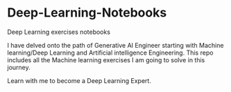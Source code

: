 # Deep-Learning-Notebooks
Deep Learning exercises notebooks

I have delved onto the path of Generative AI Engineer starting with Machine learning/Deep Learning and Artificial intelligence Engineering. This repo includes all the Machine learning exercises I am going to solve in this journey.

Learn with me to become a Deep Learning Expert.
